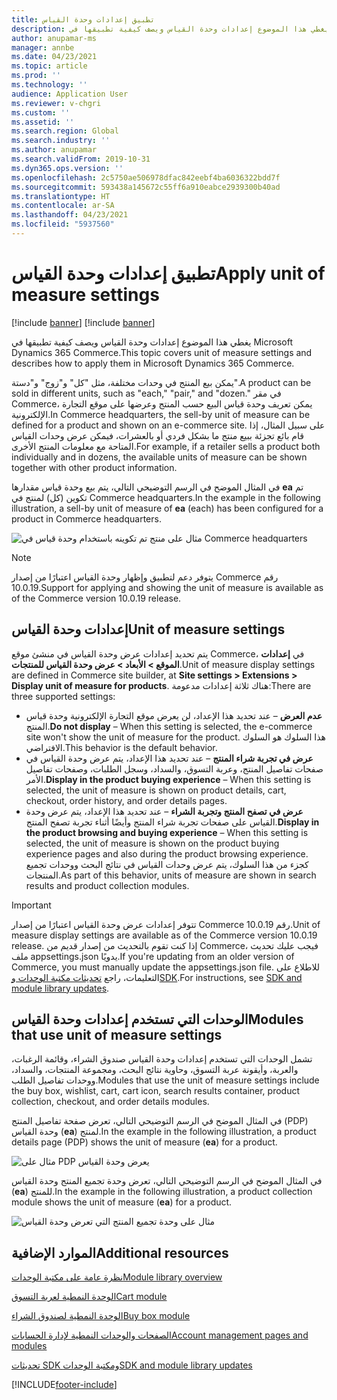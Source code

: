 ```yaml
---
title: تطبيق إعدادات وحدة القياس
description: يغطي هذا الموضوع إعدادات وحدة القياس ويصف كيفية تطبيقها في Microsoft Dynamics 365 Commerce.
author: anupamar-ms
manager: annbe
ms.date: 04/23/2021
ms.topic: article
ms.prod: ''
ms.technology: ''
audience: Application User
ms.reviewer: v-chgri
ms.custom: ''
ms.assetid: ''
ms.search.region: Global
ms.search.industry: ''
ms.author: anupamar
ms.search.validFrom: 2019-10-31
ms.dyn365.ops.version: ''
ms.openlocfilehash: 2c5750ae506978dfac842eebf4ba6036322bdd7f
ms.sourcegitcommit: 593438a145672c55ff6a910eabce2939300b40ad
ms.translationtype: HT
ms.contentlocale: ar-SA
ms.lasthandoff: 04/23/2021
ms.locfileid: "5937560"
---
```

# <a name="apply-unit-of-measure-settings"></a><span data-ttu-id="6106b-103">تطبيق إعدادات وحدة القياس</span><span class="sxs-lookup"><span data-stu-id="6106b-103">Apply unit of measure settings</span></span>

[!include [banner](includes/banner.md)]
[!include [banner](includes/preview-banner.md)]

<span data-ttu-id="6106b-104">يغطي هذا الموضوع إعدادات وحدة القياس ويصف كيفية تطبيقها في Microsoft Dynamics 365 Commerce.</span><span class="sxs-lookup"><span data-stu-id="6106b-104">This topic covers unit of measure settings and describes how to apply them in Microsoft Dynamics 365 Commerce.</span></span>

<span data-ttu-id="6106b-105">يمكن بيع المنتج في وحدات مختلفة، مثل "كل" و"زوج" و"دستة".</span><span class="sxs-lookup"><span data-stu-id="6106b-105">A product can be sold in different units, such as "each," "pair," and "dozen."</span></span> <span data-ttu-id="6106b-106">في مقر Commerce، يمكن تعريف وحدة قياس البيع حسب المنتج وعرضها على موقع التجارة الإلكترونية.</span><span class="sxs-lookup"><span data-stu-id="6106b-106">In Commerce headquarters, the sell-by unit of measure can be defined for a product and shown on an e-commerce site.</span></span> <span data-ttu-id="6106b-107">على سبيل المثال، إذا قام بائع تجزئة ببيع منتج ما بشكل فردي أو بالعشرات، فيمكن عرض وحدات القياس المتاحة مع معلومات المنتج الأخرى.</span><span class="sxs-lookup"><span data-stu-id="6106b-107">For example, if a retailer sells a product both individually and in dozens, the available units of measure can be shown together with other product information.</span></span>

<span data-ttu-id="6106b-108">في المثال الموضح في الرسم التوضيحي التالي، يتم بيع وحدة قياس مقدارها **ea** تم تكوين (كل) لمنتج في Commerce headquarters.</span><span class="sxs-lookup"><span data-stu-id="6106b-108">In the example in the following illustration, a sell-by unit of measure of **ea** (each) has been configured for a product in Commerce headquarters.</span></span>

![مثال على منتج تم تكوينه باستخدام وحدة قياس في Commerce headquarters](./media/Productunit-headquarters.PNG)

> [!NOTE]
> <span data-ttu-id="6106b-110">يتوفر دعم لتطبيق وإظهار وحدة القياس اعتبارًا من إصدار Commerce رقم 10.0.19.</span><span class="sxs-lookup"><span data-stu-id="6106b-110">Support for applying and showing the unit of measure is available as of the Commerce version 10.0.19 release.</span></span>

## <a name="unit-of-measure-settings"></a><span data-ttu-id="6106b-111">إعدادات وحدة القياس</span><span class="sxs-lookup"><span data-stu-id="6106b-111">Unit of measure settings</span></span>

<span data-ttu-id="6106b-112">يتم تحديد إعدادات عرض وحدة القياس في منشئ موقع Commerce، في **إعدادات الموقع \> الأبعاد \> عرض وحدة القياس للمنتجات**.</span><span class="sxs-lookup"><span data-stu-id="6106b-112">Unit of measure display settings are defined in Commerce site builder, at **Site settings \> Extensions \> Display unit of measure for products**.</span></span> <span data-ttu-id="6106b-113">هناك ثلاثة إعدادات مدعومة:</span><span class="sxs-lookup"><span data-stu-id="6106b-113">There are three supported settings:</span></span>

- <span data-ttu-id="6106b-114">**عدم العرض** – عند تحديد هذا الإعداد، لن يعرض موقع التجارة الإلكترونية وحدة قياس المنتج.</span><span class="sxs-lookup"><span data-stu-id="6106b-114">**Do not display** – When this setting is selected, the e-commerce site won't show the unit of measure for the product.</span></span> <span data-ttu-id="6106b-115">هذا السلوك هو السلوك الافتراضي.</span><span class="sxs-lookup"><span data-stu-id="6106b-115">This behavior is the default behavior.</span></span>
- <span data-ttu-id="6106b-116">**عرض في تجربة شراء المنتج** – عند تحديد هذا الإعداد، يتم عرض وحدة القياس في صفحات تفاصيل المنتج، وعربة التسوق، والسداد، وسجل الطلبات، وصفحات تفاصيل الأمر.</span><span class="sxs-lookup"><span data-stu-id="6106b-116">**Display in the product buying experience** – When this setting is selected, the unit of measure is shown on product details, cart, checkout, order history, and order details pages.</span></span>
- <span data-ttu-id="6106b-117">**عرض في تصفح المنتج وتجربة الشراء** – عند تحديد هذا الإعداد، يتم عرض وحدة القياس على صفحات تجربة شراء المنتج وأيضًا أثناء تجربة تصفح المنتج.</span><span class="sxs-lookup"><span data-stu-id="6106b-117">**Display in the product browsing and buying experience** – When this setting is selected, the unit of measure is shown on the product buying experience pages and also during the product browsing experience.</span></span> <span data-ttu-id="6106b-118">كجزء من هذا السلوك، يتم عرض وحدات القياس في نتائج البحث ووحدات تجميع المنتجات.</span><span class="sxs-lookup"><span data-stu-id="6106b-118">As part of this behavior, units of measure are shown in search results and product collection modules.</span></span>

> [!IMPORTANT]
> <span data-ttu-id="6106b-119">تتوفر إعدادات عرض وحدة القياس اعتبارًا من إصدار Commerce رقم 10.0.19.</span><span class="sxs-lookup"><span data-stu-id="6106b-119">Unit of measure display settings are available as of the Commerce version 10.0.19 release.</span></span> <span data-ttu-id="6106b-120">إذا كنت تقوم بالتحديث من إصدار قديم من Commerce، فيجب عليك تحديث ملف appsettings.json يدويًا.</span><span class="sxs-lookup"><span data-stu-id="6106b-120">If you're updating from an older version of Commerce, you must manually update the appsettings.json file.</span></span> <span data-ttu-id="6106b-121">للاطلاع على التعليمات، راجع [تحديثات مكتبة الوحدات وSDK](e-commerce-extensibility/sdk-updates.md#update-the-appsettingsjson-file).</span><span class="sxs-lookup"><span data-stu-id="6106b-121">For instructions, see [SDK and module library updates](e-commerce-extensibility/sdk-updates.md#update-the-appsettingsjson-file).</span></span>

## <a name="modules-that-use-unit-of-measure-settings"></a><span data-ttu-id="6106b-122">الوحدات التي تستخدم إعدادات وحدة القياس</span><span class="sxs-lookup"><span data-stu-id="6106b-122">Modules that use unit of measure settings</span></span>

<span data-ttu-id="6106b-123">تشمل الوحدات التي تستخدم إعدادات وحدة القياس صندوق الشراء، وقائمة الرغبات، والعربة، وأيقونة عربة التسوق، وحاوية نتائج البحث، ومجموعة المنتجات، والسداد، ووحدات تفاصيل الطلب.</span><span class="sxs-lookup"><span data-stu-id="6106b-123">Modules that use the unit of measure settings include the buy box, wishlist, cart, cart icon, search results container, product collection, checkout, and order details modules.</span></span>

<span data-ttu-id="6106b-124">في المثال الموضح في الرسم التوضيحي التالي، تعرض صفحة تفاصيل المنتج (PDP) وحدة القياس (**ea**) لمنتج.</span><span class="sxs-lookup"><span data-stu-id="6106b-124">In the example in the following illustration, a product details page (PDP) shows the unit of measure (**ea**) for a product.</span></span>

![مثال على PDP يعرض وحدة القياس](./media/Productunit-PDP.png)

<span data-ttu-id="6106b-126">في المثال الموضح في الرسم التوضيحي التالي، تعرض وحدة تجميع المنتج وحدة القياس (**ea**) للمنتج.</span><span class="sxs-lookup"><span data-stu-id="6106b-126">In the example in the following illustration, a product collection module shows the unit of measure (**ea**) for a product.</span></span>

![مثال على وحدة تجميع المنتج التي تعرض وحدة القياس](./media/Productunit-productcollection.png)

## <a name="additional-resources"></a><span data-ttu-id="6106b-128">الموارد الإضافية</span><span class="sxs-lookup"><span data-stu-id="6106b-128">Additional resources</span></span>

[<span data-ttu-id="6106b-129">نظرة عامة على مكتبة الوحدات</span><span class="sxs-lookup"><span data-stu-id="6106b-129">Module library overview</span></span>](starter-kit-overview.md)

[<span data-ttu-id="6106b-130">الوحدة النمطية لعربة التسوق</span><span class="sxs-lookup"><span data-stu-id="6106b-130">Cart module</span></span>](add-cart-module.md)

[<span data-ttu-id="6106b-131">الوحدة النمطية لصندوق الشراء</span><span class="sxs-lookup"><span data-stu-id="6106b-131">Buy box module</span></span>](add-buy-box.md)

[<span data-ttu-id="6106b-132">الصفحات والوحدات النمطية لإدارة الحسابات</span><span class="sxs-lookup"><span data-stu-id="6106b-132">Account management pages and modules</span></span>](account-management.md)

[<span data-ttu-id="6106b-133">تحديثات SDK ومكتبة الوحدات</span><span class="sxs-lookup"><span data-stu-id="6106b-133">SDK and module library updates</span></span>](e-commerce-extensibility/sdk-updates.md)

[!INCLUDE[footer-include](../includes/footer-banner.md)]
